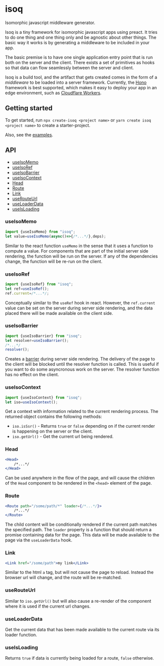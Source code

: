 # isoq
Isomorphic javascript middleware generator.

Isoq is a tiny framework for isomorphic javascript apps using preact. 
It tries to do one thing and one thing only and be agnostic about other things.
The basic way it works is by generating a middleware to be included in your app.

The basic premise is to have one single application entry point that is run both on the server and the client.
There exists a set of primitives as hooks so that data can flow seamlessly between the server and client.

Isoq is a build tool, and the artifact that gets created comes in the form of a *middleware* to be loaded into
a server framework. Currently, the [Hono](https://hono.dev/) framework is best supported, which makes it easy
to deploy your app in an edge environment, such as [Cloudflare Workers](https://workers.cloudflare.com/).

## Getting started

To get started, run `npx create-isoq <project name>` or `yarn create isoq <project name>` to create a starter-project.

Also, see the [examples](https://github.com/limikael/isoq/tree/master/examples).

## API

* [useIsoMemo](#useIsoMemo)
* [useIsoRef](#useIsoRef)
* [useIsoBarrier](#useIsoBarrier)
* [useIsoContext](#useIsoContext)
* [Head](#Head)
* [Route](#Route)
* [Link](#Link)
* [useRouteUrl](#useRouteUrl)
* [useLoaderData](#useLoaderData)
* [useIsLoading](#useIsLoading)

### useIsoMemo
```js
import {useIsoMemo} from "isoq";
let value=useIsoMemo(async()=>{/*...*/},deps);
```
Similar to the react function `useMemo` in the sense that it uses a function to compute a value. For components that are part of the initial server side
rendering, the function will be run on the server. If any of the dependencies change, the function will be re-run on the client.

### useIsoRef
```js
import {useIsoRef} from "isoq";
let ref=useIsoRef();
ref.current=/*...*/;
```
Conceptually similar to the `useRef` hook in react. However, the `ref.current` value can be set on the server during server side rendering, 
and the data placed there will be made available on the client side.

### useIsoBarrier
```js
import {useIsoBarrier} from "isoq";
let resolver=useIsoBarrier();
/*...*/
resolver();
```
Creates a [barrier](https://en.wikipedia.org/wiki/Barrier_(computer_science)) during server side rendering. 
The delivery of the page to the client will be blocked until the resolver function is called. This is useful if you want to do
some asyncronous work on the server. The resolver function has no effect on the client.

### useIsoContext
```js
import {useIsoContext} from "isoq";
let iso=useIsoContext();
```
Get a context with information related to the current rendering process. The returned object contains the following methods:

* `iso.isSsr()` - Returns `true` or `false` depending on if the current render is happening on the server or the client.
* `iso.getUrl()` - Get the current url being rendered.

### Head
```jsx
<Head>
    /*...*/
</Head>
```
Can be used anywhere in the flow of the page, and will cause the children of the `Head` component to be rendered in the `<head>` element 
of the page. 
### Route
```jsx
<Route path="/some/path/*" loader={/*...*/}>
    /*...*/
</Route>
```
The child content will be conditionally rendered if the current path matches the specified path. The `loader` property is a function that
should return a promise containing data for the page. This data will be made available to the page via the `useLoaderData` hook.
### Link
```jsx
<Link href="/some/path">my link</Link>
```
Similar to the html `a` tag, but will not cause the page to reload. Instead the browser url will change, and the route will be re-matched.

### useRouteUrl
Similar to `iso.getUrl()` but will also cause a re-render of the component where it is used if the current url changes.

### useLoaderData
Get the current data that has been made available to the current route via its loader function.

### useIsLoading
Returns `true` if data is currently being loaded for a route, `false` otherwise.
